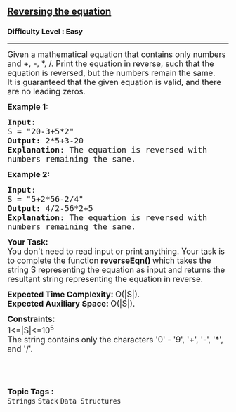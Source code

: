 <h2><a href="https://www.geeksforgeeks.org/problems/reversing-the-equation2205/1?page=1&category=Stack&difficulty=Easy&sortBy=submissions">Reversing the equation</a></h2><h3>Difficulty Level : Easy</h3><hr><div class="problems_problem_content__Xm_eO"><p><span style="font-size: 18px;">Given a mathematical equation that contains only numbers and +, -, *, /. Print the equation in reverse, such that the equation is reversed, but the numbers remain the same.<br>It is guaranteed that the given equation is valid, and there are no leading zeros.</span></p>
<p><span style="font-size: 18px;"><strong>Example 1:</strong></span></p>
<pre><span style="font-size: 18px;"><strong>Input:</strong>
S = "20-3+5*2"
<strong>Output:</strong> 2*5+3-20
<strong>Explanation</strong>: The equation is reversed with
numbers remaining the same.</span>
</pre>
<p><span style="font-size: 18px;"><strong>Example 2:</strong></span></p>
<pre><span style="font-size: 18px;"><strong>Input</strong>: 
S = "5+2*56-2/4"
<strong>Output:</strong> 4/2-56*2+5
<strong>Explanation</strong>: The equation is reversed with
numbers remaining the same.</span>
</pre>
<p><span style="font-size: 18px;"><strong>Your Task:</strong><br>You don't need to read input or print anything. Your task is to complete the function&nbsp;<strong>reverseEqn()&nbsp;</strong>which takes the string S representing the equation as input and returns the resultant string representing the equation in reverse.</span></p>
<p><span style="font-size: 18px;"><strong>Expected Time Complexity:&nbsp;</strong>O(|S|).<br><strong>Expected Auxiliary Space:&nbsp;</strong>O(|S|).</span></p>
<p><span style="font-size: 18px;"><strong>Constraints:</strong><br>1&lt;=|S|&lt;=10<sup>5</sup><br>The string contains only the characters '0' - '9', '+', '-', '*', and '/'.</span></p>
<p>&nbsp;</p></div><br><p><span style=font-size:18px><strong>Topic Tags : </strong><br><code>Strings</code>&nbsp;<code>Stack</code>&nbsp;<code>Data Structures</code>&nbsp;